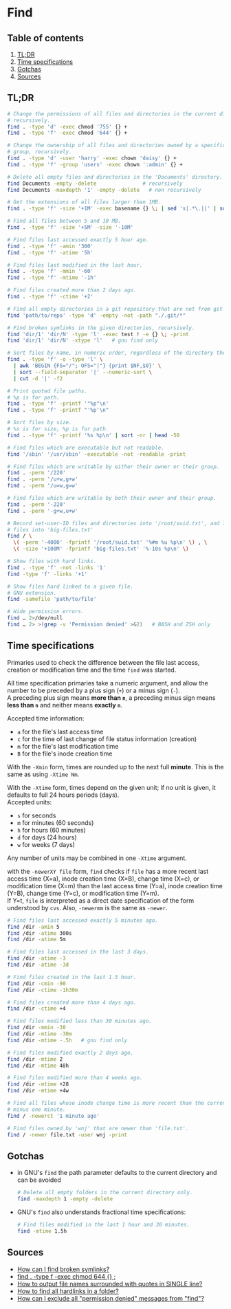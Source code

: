 # Find

## Table of contents <!-- omit in toc -->

1. [TL;DR](#tldr)
1. [Time specifications](#time-specifications)
1. [Gotchas](#gotchas)
1. [Sources](#sources)

## TL;DR

```sh
# Change the permissions of all files and directories in the current directory,
# recursively.
find . -type 'd' -exec chmod '755' {} +
find . -type 'f' -exec chmod '644' {} +

# Change the ownership of all files and directories owned by a specific user or
# group, recursively.
find . -type 'd' -user 'harry' -exec chown 'daisy' {} +
find . -type 'f' -group 'users' -exec chown ':admin' {} +

# Delete all empty files and directories in the 'Documents' directory.
find Documents -empty -delete               # recursively
find Documents -maxdepth '1' -empty -delete   # non recursively

# Get the extensions of all files larger than 1MB.
find . -type 'f' -size '+1M' -exec basename {} \; | sed 's|.*\.||' | sort -u

# Find all files between 5 and 10 MB.
find . -type 'f' -size '+5M' -size '-10M'

# Find files last accessed exactly 5 hour ago.
find . -type 'f' -amin '300'
find . -type 'f' -atime '5h'

# Find files last modified in the last hour.
find . -type 'f' -mmin '-60'
find . -type 'f' -mtime '-1h'

# Find files created more than 2 days ago.
find . -type 'f' -ctime '+2'

# Find all empty directories in a git repository that are not from git itself.
find 'path/to/repo' -type 'd' -empty -not -path "./.git/*"

# Find broken symlinks in the given directories, recursively.
find 'dir/1' 'dir/N' -type 'l' -exec test ! -e {} \; -print
find 'dir/1' 'dir/N' -xtype 'l'   # gnu find only

# Sort files by name, in numeric order, regardless of the directory they are in.
find . -type 'f' -o -type 'l' \
  | awk 'BEGIN {FS="/"; OFS="|"} {print $NF,$0}' \
  | sort --field-separator '|' --numeric-sort \
  | cut -d '|' -f2

# Print quoted file paths.
# %p is for path.
find . -type 'f' -printf '"%p"\n'
find . -type 'f' -printf "'%p'\n"

# Sort files by size.
# %s is for size, %p is for path.
find . -type 'f' -printf '%s %p\n' | sort -nr | head -50

# Find files which are executable but not readable.
find '/sbin' '/usr/sbin' -executable -not -readable -print

# Find files which are writable by either their owner or their group.
find . -perm '/220'
find . -perm '/u+w,g+w'
find . -perm '/u=w,g=w'

# Find files which are writable by both their owner and their group.
find . -perm '-220'
find . -perm '-g+w,u+w'

# Record set-user-ID files and directories into '/root/suid.txt', and large
# files into 'big-files.txt'
find / \
  \( -perm '-4000' -fprintf '/root/suid.txt' '%#m %u %p\n' \) , \
  \( -size '+100M' -fprintf 'big-files.txt' '%-10s %p\n' \)

# Show files with hard links.
find . -type 'f' -not -links '1'
find -type 'f' -links '+1'

# Show files hard linked to a given file.
# GNU extension.
find -samefile 'path/to/file'

# Hide permission errors.
find … 2>/dev/null
find … 2> >(grep -v 'Permission denied' >&2)   # BASH and ZSH only
```

## Time specifications

Primaries used to check the difference between the file last access, creation or modification time and the time `find` was started.

All time specification primaries take a numeric argument, and allow the number to be preceded by a plus sign (`+`) or a minus sign (`-`).<br/>
A preceding plus sign means **more than `n`**, a preceding minus sign means **less than `n`** and neither means **exactly `n`**.

Accepted time information:

- `a` for the file's last access time
- `c` for the time of last change of file status information (creation)
- `m` for the file's last modification time
- `B` for the file's inode creation time

With the `-Xmin` form, times are rounded up to the next full **minute**. This is the same as using `-Xtime Nm`.

With the `-Xtime` form, times depend on the given unit; if no unit is given, it defaults to full 24 hours periods (days).<br/>
Accepted units:

- `s` for seconds
- `m` for minutes (60 seconds)
- `h` for hours (60 minutes)
- `d` for days (24 hours)
- `w` for weeks (7 days)

Any number of units may be combined in one `-Xtime` argument.

with the `-newerXY file` form, `find` checks if `file` has a more recent last access time (X=a), inode creation time (X=B), change time (X=c), or modification time (X=m) than the last access time (Y=a), inode creation time (Y=B), change time (Y=c), or modification time (Y=m).<br/>
If Y=t, `file` is interpreted as a direct date specification of the form understood by `cvs`. Also, `-newermm` is the same as `-newer`.

```sh
# Find files last accessed exactly 5 minutes ago.
find /dir -amin 5
find /dir -atime 300s
find /dir -atime 5m

# Find files last accessed in the last 3 days.
find /dir -atime -3
find /dir -atime -3d

# Find files created in the last 1.5 hour.
find /dir -cmin -90
find /dir -ctime -1h30m

# Find files created more than 4 days ago.
find /dir -ctime +4

# Find files modified less than 30 minutes ago.
find /dir -mmin -30
find /dir -mtime -30m
find /dir -mtime -.5h   # gnu find only

# Find files modified exactly 2 days ago.
find /dir -mtime 2
find /dir -mtime 48h

# Find files modified more than 4 weeks ago.
find /dir -mtime +28
find /dir -mtime +4w

# Find all files whose inode change time is more recent than the current time
# minus one minute.
find / -newerct '1 minute ago'

# Find files owned by 'wnj' that are newer than 'file.txt'.
find / -newer file.txt -user wnj -print
```

## Gotchas

- in GNU's `find` the path parameter defaults to the current directory and can be avoided

  ```sh
  # Delete all empty folders in the current directory only.
  find -maxdepth 1 -empty -delete
  ```

- GNU's `find` also understands fractional time specifications:

  ```sh
  # Find files modified in the last 1 hour and 30 minutes.
  find -mtime 1.5h
  ```

## Sources

- [How can I find broken symlinks?]
- [find . -type f -exec chmod 644 {} ;]
- [How to output file names surrounded with quotes in SINGLE line?]
- [How to find all hardlinks in a folder?]
- [How can I exclude all "permission denied" messages from "find"?]

<!--
  References
  -->

<!-- Others -->
[find . -type f -exec chmod 644 {} ;]: https://stackoverflow.com/questions/19737525/find-type-f-exec-chmod-644#22083532
[how can i exclude all "permission denied" messages from "find"?]: https://stackoverflow.com/questions/762348/how-can-i-exclude-all-permission-denied-messages-from-find#40336333
[how can i find broken symlinks?]: https://unix.stackexchange.com/questions/34248/how-can-i-find-broken-symlinks
[how to find all hardlinks in a folder?]: https://askubuntu.com/questions/972121/how-to-find-all-hardlinks-in-a-folder#972244
[how to output file names surrounded with quotes in single line?]: https://stackoverflow.com/questions/6041596/how-to-output-file-names-surrounded-with-quotes-in-single-line#15137696

